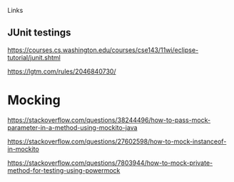 Links

JUnit testings 
---------------
https://courses.cs.washington.edu/courses/cse143/11wi/eclipse-tutorial/junit.shtml

https://lgtm.com/rules/2046840730/

Mocking
========
https://stackoverflow.com/questions/38244496/how-to-pass-mock-parameter-in-a-method-using-mockito-java

https://stackoverflow.com/questions/27602598/how-to-mock-instanceof-in-mockito

https://stackoverflow.com/questions/7803944/how-to-mock-private-method-for-testing-using-powermock

